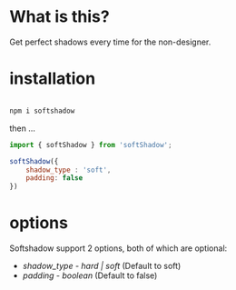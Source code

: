 # What is this?

Get perfect shadows every time for the non-designer.

# installation

```javascript

npm i softshadow

```

then ...

```javascript
import { softShadow } from 'softShadow';

softShadow({
    shadow_type : 'soft',
    padding: false
})

```

# options
Softshadow support 2 options, both of which are optional:
* *shadow_type* - _hard | soft_ (Default to soft)
* *padding* - _boolean_ (Default to false)